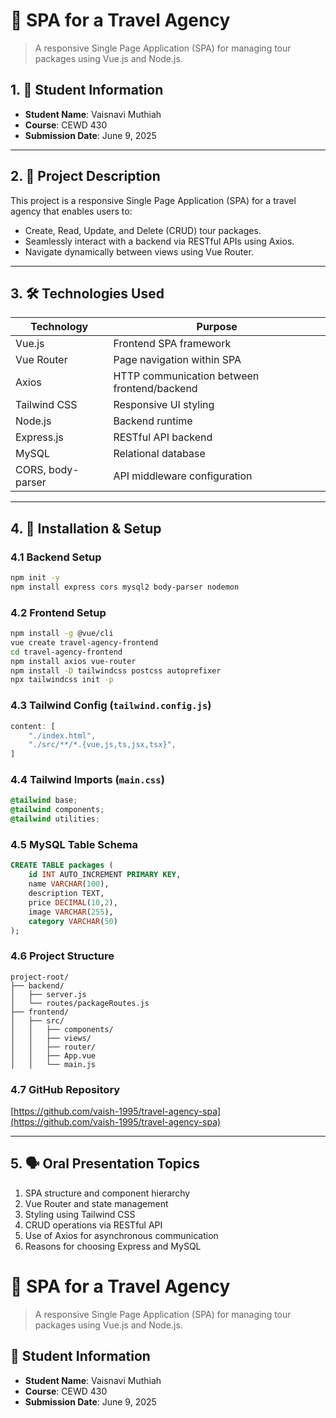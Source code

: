 # 🧳 SPA for a Travel Agency

> A responsive Single Page Application (SPA) for managing tour packages using Vue.js and Node.js.

## 1. 📌 Student Information
- **Student Name**: Vaisnavi Muthiah  
- **Course**: CEWD 430  
- **Submission Date**: June 9, 2025  

---

## 2. 📖 Project Description

This project is a responsive Single Page Application (SPA) for a travel agency that enables users to:

- Create, Read, Update, and Delete (CRUD) tour packages.
- Seamlessly interact with a backend via RESTful APIs using Axios.
- Navigate dynamically between views using Vue Router.

---

## 3. 🛠️ Technologies Used

| Technology    | Purpose                                  |
|---------------|-------------------------------------------|
| Vue.js        | Frontend SPA framework                    |
| Vue Router    | Page navigation within SPA                |
| Axios         | HTTP communication between frontend/backend |
| Tailwind CSS  | Responsive UI styling                     |
| Node.js       | Backend runtime                           |
| Express.js    | RESTful API backend                       |
| MySQL         | Relational database                       |
| CORS, body-parser | API middleware configuration         |

---

## 4. 🚀 Installation & Setup

### 4.1 Backend Setup

```bash
npm init -y
npm install express cors mysql2 body-parser nodemon
```

### 4.2 Frontend Setup

```bash
npm install -g @vue/cli
vue create travel-agency-frontend
cd travel-agency-frontend
npm install axios vue-router
npm install -D tailwindcss postcss autoprefixer
npx tailwindcss init -p
```

### 4.3 Tailwind Config (`tailwind.config.js`)

```js
content: [
    "./index.html",
    "./src/**/*.{vue,js,ts,jsx,tsx}",
]
```

### 4.4 Tailwind Imports (`main.css`)

```css
@tailwind base;
@tailwind components;
@tailwind utilities;
```

### 4.5 MySQL Table Schema

```sql
CREATE TABLE packages (
    id INT AUTO_INCREMENT PRIMARY KEY,
    name VARCHAR(100),
    description TEXT,
    price DECIMAL(10,2),
    image VARCHAR(255),
    category VARCHAR(50)
);
```

### 4.6 Project Structure

```
project-root/
├── backend/
│   ├── server.js
│   └── routes/packageRoutes.js
├── frontend/
│   ├── src/
│   │   ├── components/
│   │   ├── views/
│   │   ├── router/
│   │   ├── App.vue
│   │   └── main.js
```

### 4.7 GitHub Repository

[https://github.com/vaish-1995/travel-agency-spa](https://github.com/vaish-1995/travel-agency-spa)

---

## 5. 🗣️ Oral Presentation Topics

1. SPA structure and component hierarchy
2. Vue Router and state management
3. Styling using Tailwind CSS
4. CRUD operations via RESTful API
5. Use of Axios for asynchronous communication
6. Reasons for choosing Express and MySQL
# 🧳 SPA for a Travel Agency

> A responsive Single Page Application (SPA) for managing tour packages using Vue.js and Node.js.

## 📌 Student Information
- **Student Name**: Vaisnavi Muthiah  
- **Course**: CEWD 430  
- **Submission Date**: June 9, 2025  
